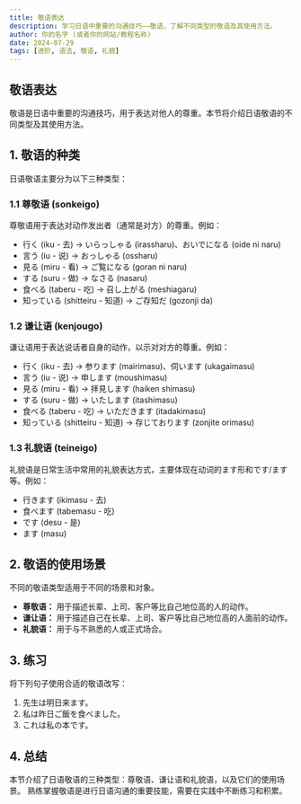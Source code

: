 ```yaml
---
title: 敬语表达
description: 学习日语中重要的沟通技巧——敬语，了解不同类型的敬语及其使用方法。
author: 你的名字 (或者你的网站/教程名称)
date: 2024-07-29
tags: [进阶, 语法, 敬语, 礼貌]
---
```


## 敬语表达

敬语是日语中重要的沟通技巧，用于表达对他人的尊重。本节将介绍日语敬语的不同类型及其使用方法。

## 1. 敬语的种类

日语敬语主要分为以下三种类型：

### 1.1 尊敬语 (sonkeigo)

尊敬语用于表达对动作发出者（通常是对方）的尊重。例如：

- 行く (iku - 去) → いらっしゃる (irassharu)、おいでになる (oide ni naru)
- 言う (iu - 说) → おっしゃる (ossharu)
- 見る (miru - 看) → ご覧になる (goran ni naru)
- する (suru - 做) → なさる (nasaru)
- 食べる (taberu - 吃) → 召し上がる (meshiagaru)
- 知っている (shitteiru - 知道) → ご存知だ (gozonji da)

### 1.2 谦让语 (kenjougo)

谦让语用于表达说话者自身的动作，以示对对方的尊重。例如：

- 行く (iku - 去) → 参ります (mairimasu)、伺います (ukagaimasu)
- 言う (iu - 说) → 申します (moushimasu)
- 見る (miru - 看) → 拝見します (haiken shimasu)
- する (suru - 做) → いたします (itashimasu)
- 食べる (taberu - 吃) → いただきます (itadakimasu)
- 知っている (shitteiru - 知道) → 存じております (zonjite orimasu)

### 1.3 礼貌语 (teineigo)

礼貌语是日常生活中常用的礼貌表达方式，主要体现在动词的ます形和です/ます等。例如：

- 行きます (ikimasu - 去)
- 食べます (tabemasu - 吃)
- です (desu - 是)
- ます (masu)

## 2. 敬语的使用场景

不同的敬语类型适用于不同的场景和对象。

- **尊敬语：** 用于描述长辈、上司、客户等比自己地位高的人的动作。
- **谦让语：** 用于描述自己在长辈、上司、客户等比自己地位高的人面前的动作。
- **礼貌语：** 用于与不熟悉的人或正式场合。

## 3. 练习

将下列句子使用合适的敬语改写：

1. 先生は明日来ます。
2. 私は昨日ご飯を食べました。
3. これは私の本です。

## 4. 总结

本节介绍了日语敬语的三种类型：尊敬语、谦让语和礼貌语，以及它们的使用场景。 熟练掌握敬语是进行日语沟通的重要技能，需要在实践中不断练习和积累。
